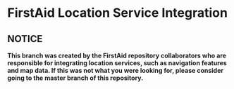 # FirstAid Location Service Integration 

## NOTICE
**This branch was created by the FirstAid repository collaborators who are responsible for integrating location services, such as navigation features and map data. If this was not what you were looking for, please consider going to the master branch of this repository.**
